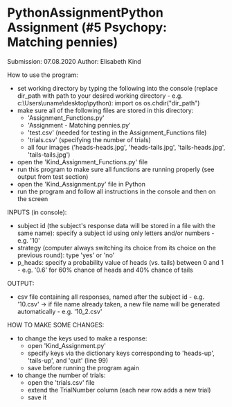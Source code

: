 # PythonAssignmentPython Assignment (#5 Psychopy: Matching pennies)
Submission: 07.08.2020
Author: Elisabeth Kind

How to use the program:
* set working directory by typing the following into the console (replace dir_path with path to your desired 
  working directory - e.g. c:\\Users\\uname\\desktop\\python):
	import os
	os.chdir("dir_path")
* make sure all of the following files are stored in this directory:
	- 'Assignment_Functions.py'
	- 'Assignment - Matching pennies.py' 
	- 'test.csv' (needed for testing in the Assignment_Functions file)
	- 'trials.csv' (specifying the number of trials)
	- all four images ('heads-heads.jpg', 'heads-tails.jpg', 'tails-heads.jpg', 'tails-tails.jpg')
* open the 'Kind_Assignment_Functions.py' file
* run this program to make sure all functions are running properly (see output from test section)
* open the 'Kind_Assignment.py' file in Python
* run the program and follow all instructions in the console and then on the screen

INPUTS (in console):
* subject id (the subject's response data will be stored in a file with the same name):
  specify a subject id using only letters and/or numbers - e.g. '10'
* strategy (computer always switching its choice from its choice on the previous round): type 'yes' or 'no'
* p_heads: specify a probability value of heads (vs. tails) between 0 and 1 - e.g. '0.6' for 60% chance of 
  heads and 40% chance of tails

OUTPUT:
* csv file containing all responses, named after the subject id - e.g. '10.csv'
	-> if file name already taken, a new file name will be generated automatically - e.g. '10_2.csv'

HOW TO MAKE SOME CHANGES:
* to change the keys used to make a response:
	- open 'Kind_Assignment.py'
	- specify keys via the dictionary keys corresponding to 'heads-up', 'tails-up', and 'quit' (line 99)
	- save before running the program again
* to change the number of trials:
	- open the 'trials.csv' file
	- extend the TrialNumber column (each new row adds a new trial)
	- save it
